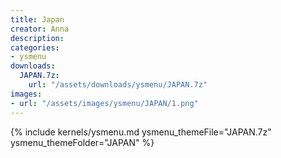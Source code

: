 ```yaml
---
title: Japan
creator: Anna
description: 
categories:
- ysmenu
downloads:
  JAPAN.7z:
    url: "/assets/downloads/ysmenu/JAPAN.7z"
images:
- url: "/assets/images/ysmenu/JAPAN/1.png"
---
```


{% include kernels/ysmenu.md ysmenu_themeFile="JAPAN.7z" ysmenu_themeFolder="JAPAN" %}
